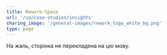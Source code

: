 ```yaml
---
title: Rework-Space
url: '/ua/case-studies/insights'
sharing_image: '/general-images/rework_logo_white_bg.png'
type: page
---
```


На жаль, сторінка не перекладена на цю мову.
